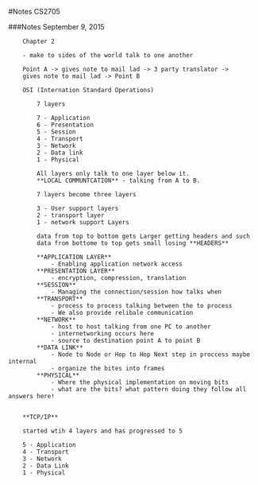 #Notes CS2705

###Notes September 9, 2015
	
		Chapter 2
		
		- make to sides of the world talk to one another 
		
		Point A -> gives note to mail lad -> 3 party translator -> 
		gives note to mail lad -> Point B 
		
		OSI (Internation Standard Operations) 
		
			7 layers 
	
			7 - Application 
			6 - Presentation
			5 - Session
			4 - Transport
			3 - Network
			2 - Data link 
			1 - Physical
			
			All layers only talk to one layer below it. 
			**LOCAL COMMUNTCATION** - talking from A to B.
			
			7 layers become three layers 
			
			3 - User support layers
			2 - transport layer
			1 - network support Layers
			
			data from top to bottom gets Larger getting headers and such
			data from bottome to top gets small losing **HEADERS**
			
			**APPLICATION LAYER** 
				- Enabling application network access 
			**PRESENTATION LAYER**
				- encryption, compression, translation
			**SESSION**
				- Managing the connection/session how talks when  
			**TRANSPORT**
				- process to process talking between the to process
				- We also provide relibale communication
			**NETWORK**
				- host to host talking from one PC to another
				- internetworking occurs here
				- source to destination point A to point B  	
			**DATA LINK**	
				- Node to Node or Hop to Hop Next step in proccess maybe internal
				- organize the bites into frames
			**PHYSICAL**
				- Where the physical implementation on moving bits
				- what are the bits? what pattern doing they follow all answers here!
				
		
		**TCP/IP**
		
		started wtih 4 layers and has progressed to 5 
		
		5 - Application
		4 - Transport 
		3 - Network
		2 - Data Link
		1 - Physical 		 
			
			
			
			
			
			
			
			
			
			
			
			
			
			
			
			
			
			
			
			
			
			
			
			
			
			
			
			 